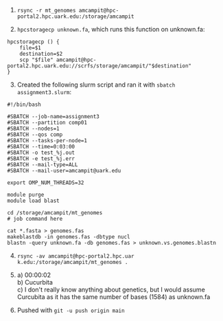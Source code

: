 1. `rsync -r mt_genomes amcampit@hpc-portal2.hpc.uark.edu:/storage/amcampit`

2. `hpcstoragecp unknown.fa`, which runs this function on unknown.fa:  

```
hpcstoragecp () {
    file=$1
    destination=$2
    scp "$file" amcampit@hpc-portal2.hpc.uark.edu://scrfs/storage/amcampit/"$destination"  
}
```

3. Created the following slurm script and ran it with `sbatch assignment3.slurm`:

```
#!/bin/bash

#SBATCH --job-name=assignment3
#SBATCH --partition comp01
#SBATCH --nodes=1
#SBATCH --qos comp
#SBATCH --tasks-per-node=1
#SBATCH --time=0:03:00
#SBATCH -o test_%j.out
#SBATCH -e test_%j.err
#SBATCH --mail-type=ALL
#SBATCH --mail-user=amcampit@uark.edu

export OMP_NUM_THREADS=32

module purge
module load blast

cd /storage/amcampit/mt_genomes
# job command here

cat *.fasta > genomes.fas
makeblastdb -in genomes.fas -dbtype nucl
blastn -query unknown.fa -db genomes.fas > unknown.vs.genomes.blastn
```

4. `rsync -av amcampit@hpc-portal2.hpc.uar
k.edu:/storage/amcampit/mt_genomes .`

5. a) 00:00:02  
   b) Cucurbita  
   c) I don't really know anything about genetics, but I would assume Curcubita as it has the same number of bases (1584) as unknown.fa

6. Pushed with `git -u push origin main`